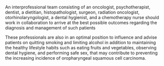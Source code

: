 An interprofessional team consisting of an oncologist, psychotherapist, dentist, a dietitian, histopathologist, surgeon, radiation oncologist, otorhinolaryngologist, a dental hygienist, and a chemotherapy nurse should work in collaboration to arrive at the best possible outcomes regarding the diagnosis and management of such patients

These professionals are also in an optimal position to influence and advise patients on quitting smoking and limiting alcohol in addition to maintaining the healthy lifestyle habits such as eating fruits and vegetables, observing dental hygiene, and performing safe sex, that may contribute to preventing the increasing incidence of oropharyngeal squamous cell carcinoma.